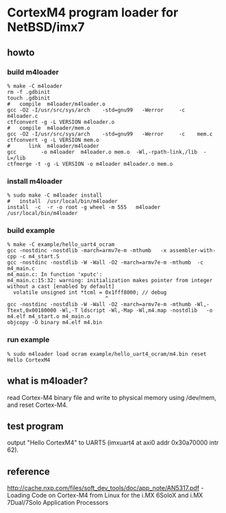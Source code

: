 # CortexM4 program loader for NetBSD/imx7

## howto

### build m4loader

    % make -C m4loader
    rm -f .gdbinit
    touch .gdbinit
    #   compile  m4loader/m4loader.o
    gcc -O2 -I/usr/src/sys/arch    -std=gnu99   -Werror     -c    m4loader.c
    ctfconvert -g -L VERSION m4loader.o
    #   compile  m4loader/mem.o
    gcc -O2 -I/usr/src/sys/arch    -std=gnu99   -Werror     -c    mem.c
    ctfconvert -g -L VERSION mem.o
    #      link  m4loader/m4loader
    gcc        -o m4loader  m4loader.o mem.o  -Wl,-rpath-link,/lib  -L=/lib     
    ctfmerge -t -g -L VERSION -o m4loader m4loader.o mem.o

### install m4loader

    % sudo make -C m4loader install
    #   install  /usr/local/bin/m4loader
    install  -c  -r -o root -g wheel -m 555   m4loader /usr/local/bin/m4loader

### build example

    % make -C example/hello_uart4_ocram
    gcc -nostdinc -nostdlib -march=armv7e-m -mthumb   -x assembler-with-cpp -c m4_start.S
    gcc -nostdinc -nostdlib -W -Wall -O2 -march=armv7e-m -mthumb  -c m4_main.c
    m4_main.c: In function 'xputc':
    m4_main.c:15:32: warning: initialization makes pointer from integer without a cast [enabled by default]
      volatile unsigned int *tcml = 0x1fff8000; // debug
                                    ^
    gcc -nostdinc -nostdlib -W -Wall -O2 -march=armv7e-m -mthumb -Wl,-Ttext,0x00180000 -Wl,-T ldscript -Wl,-Map -Wl,m4.map -nostdlib   -o m4.elf m4_start.o m4_main.o
    objcopy -O binary m4.elf m4.bin

### run example

    % sudo m4loader load ocram example/hello_uart4_ocram/m4.bin reset
    Hello CortexM4

## what is m4loader?

read Cortex-M4 binary file and write to physical memory using /dev/mem, and reset Cortex-M4.

## test program

output "Hello CortexM4" to UART5 (imxuart4 at axi0 addr 0x30a70000 intr 62).

## reference

http://cache.nxp.com/files/soft_dev_tools/doc/app_note/AN5317.pdf - Loading Code on Cortex-M4 from Linux for the i.MX 6SoloX and i.MX 7Dual/7Solo Application Processors
